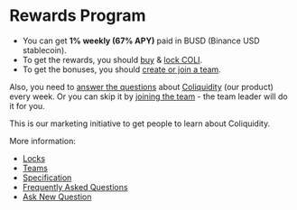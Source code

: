 # Rewards Program

* You can get **1% weekly (67% APY)** paid in BUSD (Binance USD stablecoin).
* To get the rewards, you should [buy](https://pancakeswap.finance/swap?outputCurrency=0x3470C81026C8085b7B743695f851353043Ff0d0D) & [lock COLI](Locks.md).
* To get the bonuses, you should [create or join a team](Teams.md).

Also, you need to [answer the questions](FAQ.md#what-questions-should-i-answer) about [Coliquidity](../WhatIsColiquidity.md) (our product) every week. Or you can skip it by [joining the team](Teams.md) - the team leader will do it for you.

This is our marketing initiative to get people to learn about Coliquidity.

More information:

* [Locks](Locks.md)
* [Teams](Teams.md)
* [Specification](Specification.md)
* [Frequently Asked Questions](FAQ.md)
* [Ask New Question](https://t.me/Coliquidity)
